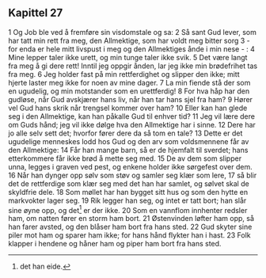 ## Kapittel 27

1 Og Job ble ved å fremføre sin visdomstale og sa:
2 Så sant Gud lever, som har tatt min rett fra meg, den Allmektige, som har voldt meg bitter sorg
3 - for enda er hele mitt livspust i meg og den Allmektiges ånde i min nese - :
4 Mine lepper taler ikke urett, og min tunge taler ikke svik.
5 Det være langt fra meg å gi dere rett! Inntil jeg oppgir ånden, lar jeg ikke min brødefrihet tas fra meg.
6 Jeg holder fast på min rettferdighet og slipper den ikke; mitt hjerte laster meg ikke for noen av mine dager.
7 La min fiende stå der som en ugudelig, og min motstander som en urettferdig!
8 For hva håp har den gudløse, når Gud avskjærer hans liv, når han tar hans sjel fra ham?
9 Hører vel Gud hans skrik når trengsel kommer over ham?
10 Eller kan han glede seg i den Allmektige, kan han påkalle Gud til enhver tid?
11 Jeg vil lære dere om Guds hånd; jeg vil ikke dølge hva den Allmektige har i sinne.
12 Dere har jo alle selv sett det; hvorfor fører dere da så tom en tale?
13 Dette er det ugudelige menneskes lodd hos Gud og den arv som voldsmennene får av den Allmektige:
14 Får han mange barn, så er de hjemfalt til sverdet; hans etterkommere får ikke brød å mette seg med.
15 De av dem som slipper unna, legges i graven ved pest, og enkene holder ikke sørgefest over dem.
16 Når han dynger opp sølv som støv og samler seg klær som lere,
17 så blir det de rettferdige som klær seg med det han har samlet, og sølvet skal de skyldfrie dele.
18 Som møllet har han bygget sitt hus og som den hytte en markvokter lager seg.
19 Rik legger han seg, og intet er tatt bort; han slår sine øyne opp, og det[^1] er der ikke.
20 Som en vannflom innhenter redsler ham, om natten fører en storm ham bort.
21 Østenvinden løfter ham opp, så han farer avsted, og den blåser ham bort fra hans sted.
22 Gud skyter sine piler mot ham og sparer ham ikke; for hans hånd flykter han i hast.
23 Folk klapper i hendene og håner ham og piper ham bort fra hans sted.

[^1]:  det han eide.

